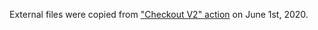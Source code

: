 External files were copied from ["Checkout V2" action](https://github.com/actions/checkout/tree/master/src) on June 1st, 2020.
